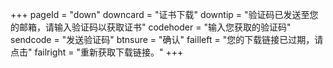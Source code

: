 +++
pageId = "down"
downcard = "证书下载"
downtip = "验证码已发送至您的邮箱，请输入验证码以获取证书"
codehoder = "输入您获取的验证码"
sendcode = "发送验证码"
btnsure = "确认"
failleft = "您的下载链接已过期，请点击"
failright = "重新获取下载链接。"
+++